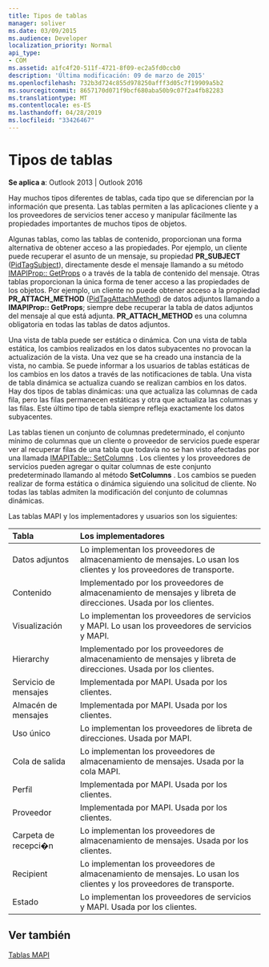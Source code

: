 ```yaml
---
title: Tipos de tablas
manager: soliver
ms.date: 03/09/2015
ms.audience: Developer
localization_priority: Normal
api_type:
- COM
ms.assetid: a1fc4f20-511f-4721-8f09-ec2a5fd0ccb0
description: 'Última modificación: 09 de marzo de 2015'
ms.openlocfilehash: 732b3d724c855d978250afff3d05c7f19909a5b2
ms.sourcegitcommit: 8657170d071f9bcf680aba50b9c07f2a4fb82283
ms.translationtype: MT
ms.contentlocale: es-ES
ms.lasthandoff: 04/28/2019
ms.locfileid: "33426467"
---
```

# <a name="types-of-tables"></a>Tipos de tablas

  
  
**Se aplica a**: Outlook 2013 | Outlook 2016 
  
Hay muchos tipos diferentes de tablas, cada tipo que se diferencian por la información que presenta. Las tablas permiten a las aplicaciones cliente y a los proveedores de servicios tener acceso y manipular fácilmente las propiedades importantes de muchos tipos de objetos. 
  
Algunas tablas, como las tablas de contenido, proporcionan una forma alternativa de obtener acceso a las propiedades. Por ejemplo, un cliente puede recuperar el asunto de un mensaje, su propiedad **PR_SUBJECT** ([PidTagSubject](pidtagsubject-canonical-property.md)), directamente desde el mensaje llamando a su método [IMAPIProp:: GetProps](imapiprop-getprops.md) o a través de la tabla de contenido del mensaje. Otras tablas proporcionan la única forma de tener acceso a las propiedades de los objetos. Por ejemplo, un cliente no puede obtener acceso a la propiedad **PR_ATTACH_METHOD** ([PidTagAttachMethod](pidtagattachmethod-canonical-property.md)) de datos adjuntos llamando a **IMAPIProp:: GetProps**; siempre debe recuperar la tabla de datos adjuntos del mensaje al que está adjunta. **PR_ATTACH_METHOD** es una columna obligatoria en todas las tablas de datos adjuntos. 
  
Una vista de tabla puede ser estática o dinámica. Con una vista de tabla estática, los cambios realizados en los datos subyacentes no provocan la actualización de la vista. Una vez que se ha creado una instancia de la vista, no cambia. Se puede informar a los usuarios de tablas estáticas de los cambios en los datos a través de las notificaciones de tabla. Una vista de tabla dinámica se actualiza cuando se realizan cambios en los datos. Hay dos tipos de tablas dinámicas: una que actualiza las columnas de cada fila, pero las filas permanecen estáticas y otra que actualiza las columnas y las filas. Este último tipo de tabla siempre refleja exactamente los datos subyacentes.
  
Las tablas tienen un conjunto de columnas predeterminado, el conjunto mínimo de columnas que un cliente o proveedor de servicios puede esperar ver al recuperar filas de una tabla que todavía no se han visto afectadas por una llamada [IMAPITable:: SetColumns](imapitable-setcolumns.md) . Los clientes y los proveedores de servicios pueden agregar o quitar columnas de este conjunto predeterminado llamando al método **SetColumns** . Los cambios se pueden realizar de forma estática o dinámica siguiendo una solicitud de cliente. No todas las tablas admiten la modificación del conjunto de columnas dinámicas. 
  
Las tablas MAPI y los implementadores y usuarios son los siguientes:
  
|**Tabla**|**Los implementadores**|
|:-----|:-----|
|Datos adjuntos  <br/> |Lo implementan los proveedores de almacenamiento de mensajes. Lo usan los clientes y los proveedores de transporte.  <br/> |
|Contenido  <br/> |Implementado por los proveedores de almacenamiento de mensajes y libreta de direcciones. Usada por los clientes.  <br/> |
|Visualización  <br/> |Lo implementan los proveedores de servicios y MAPI. Lo usan los proveedores de servicios y MAPI.  <br/> |
|Hierarchy  <br/> |Implementado por los proveedores de almacenamiento de mensajes y libreta de direcciones. Usada por los clientes.  <br/> |
|Servicio de mensajes  <br/> |Implementada por MAPI. Usada por los clientes.  <br/> |
|Almacén de mensajes  <br/> |Implementada por MAPI. Usada por los clientes.  <br/> |
|Uso único  <br/> |Lo implementan los proveedores de libreta de direcciones. Usada por MAPI.  <br/> |
|Cola de salida  <br/> |Lo implementan los proveedores de almacenamiento de mensajes. Usada por la cola MAPI.  <br/> |
|Perfil  <br/> |Implementada por MAPI. Usada por los clientes.  <br/> |
|Proveedor  <br/> |Implementada por MAPI. Usada por los clientes.  <br/> |
|Carpeta de recepci�n  <br/> |Lo implementan los proveedores de almacenamiento de mensajes. Usada por los clientes.  <br/> |
|Recipient  <br/> |Lo implementan los proveedores de almacenamiento de mensajes. Lo usan los clientes y los proveedores de transporte.  <br/> |
|Estado  <br/> |Lo implementan los proveedores de servicios y MAPI. Usada por los clientes.  <br/> |
   
## <a name="see-also"></a>Ver también



[Tablas MAPI](mapi-tables.md)

